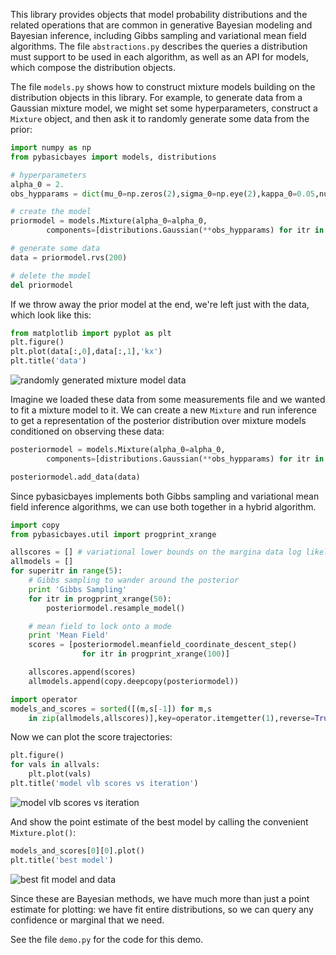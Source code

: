 This library provides objects that model probability distributions and the
related operations that are common in generative Bayesian modeling and Bayesian
inference, including Gibbs sampling and variational mean field algorithms. The
file `abstractions.py` describes the queries a distribution must support to be
used in each algorithm, as well as an API for models, which compose the
distribution objects.

The file `models.py` shows how to construct mixture models building on the
distribution objects in this library. For example, to generate data from a
Gaussian mixture model, we might set some hyperparameters, construct a
`Mixture` object, and then ask it to randomly generate some data from the
prior:

```python
import numpy as np
from pybasicbayes import models, distributions

# hyperparameters
alpha_0 = 2.
obs_hypparams = dict(mu_0=np.zeros(2),sigma_0=np.eye(2),kappa_0=0.05,nu_0=5)

# create the model
priormodel = models.Mixture(alpha_0=alpha_0,
        components=[distributions.Gaussian(**obs_hypparams) for itr in range(30)])

# generate some data
data = priormodel.rvs(200)

# delete the model
del priormodel
```

If we throw away the prior model at the end, we're left just with the data,
which look like this:

```python
from matplotlib import pyplot as plt
plt.figure()
plt.plot(data[:,0],data[:,1],'kx')
plt.title('data')
```

![randomly generated mixture model data](http://www.mit.edu/~mattjj/github/pybasicbayes/data.png)

Imagine we loaded these data from some measurements file and we wanted to fit a
mixture model to it. We can create a new `Mixture` and run inference to get a
representation of the posterior distribution over mixture models conditioned on
observing these data:

```python
posteriormodel = models.Mixture(alpha_0=alpha_0,
        components=[distributions.Gaussian(**obs_hypparams) for itr in range(30)])

posteriormodel.add_data(data)
```

Since pybasicbayes implements both Gibbs sampling and variational mean field
inference algorithms, we can use both together in a hybrid algorithm.

```python
import copy
from pybasicbayes.util import progprint_xrange

allscores = [] # variational lower bounds on the margina data log likelihood
allmodels = []
for superitr in range(5):
    # Gibbs sampling to wander around the posterior
    print 'Gibbs Sampling'
    for itr in progprint_xrange(50):
        posteriormodel.resample_model()

    # mean field to lock onto a mode
    print 'Mean Field'
    scores = [posteriormodel.meanfield_coordinate_descent_step()
                for itr in progprint_xrange(100)]

    allscores.append(scores)
    allmodels.append(copy.deepcopy(posteriormodel))

import operator
models_and_scores = sorted([(m,s[-1]) for m,s
    in zip(allmodels,allscores)],key=operator.itemgetter(1),reverse=True)
```

Now we can plot the score trajectories:

```python
plt.figure()
for vals in allvals:
    plt.plot(vals)
plt.title('model vlb scores vs iteration')
```

![model vlb scores vs iteration](http://www.mit.edu/~mattjj/github/pybasicbayes/modelscore.png)

And show the point estimate of the best model by calling the convenient `Mixture.plot()`:

```python
models_and_scores[0][0].plot()
plt.title('best model')
```

![best fit model and data](http://www.mit.edu/~mattjj/github/pybasicbayes/modelfit.png)

Since these are Bayesian methods, we have much more than just a point estimate
for plotting: we have fit entire distributions, so we can query any confidence
or marginal that we need.

See the file `demo.py` for the code for this demo.
